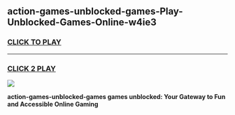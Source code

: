 
## action-games-unblocked-games-Play-Unblocked-Games-Online-w4ie3
<h3>
<a href="https://premium76.site?title=action-games-unblocked-games&ref=25A">CLICK TO PLAY</a></h3>
<hr>

<h3>
<a href="https://premium76.site?title=action-games-unblocked-games&ref=25A">CLICK 2 PLAY</a>
  
</h3>

<a href="https://premium76.site?title=action-games-unblocked-games&ref=25A"><img src="https://clearcache.store/games.png"></a>


**action-games-unblocked-games games unblocked: Your Gateway to Fun and Accessible Online Gaming**
